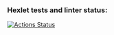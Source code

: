 ### Hexlet tests and linter status:
[![Actions Status](https://github.com/Porico94/fullstack-javascript-project-103/actions/workflows/hexlet-check.yml/badge.svg)](https://github.com/Porico94/fullstack-javascript-project-103/actions)